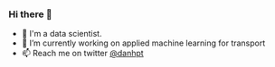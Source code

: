 ### Hi there 👋

- 🌱 I'm a data scientist.
- 🔭 I’m currently working on applied machine learning for transport
- 📫 Reach me on twitter <a href="https://twitter.com/danhpt">@danhpt</a>

<!--
**danhphan/danhphan** is a ✨ _special_ ✨ repository because its `README.md` (this file) appears on your GitHub profile.

Here are some ideas to get you started:

- 🔭 I’m currently working on ...
- 🌱 I’m currently learning ...
- 👯 I’m looking to collaborate on ...
- 🤔 I’m looking for help with ...
- 💬 Ask me about ...
- 📫 How to reach me: ...
- 😄 Pronouns: ...
- ⚡ Fun fact: ...
-->
